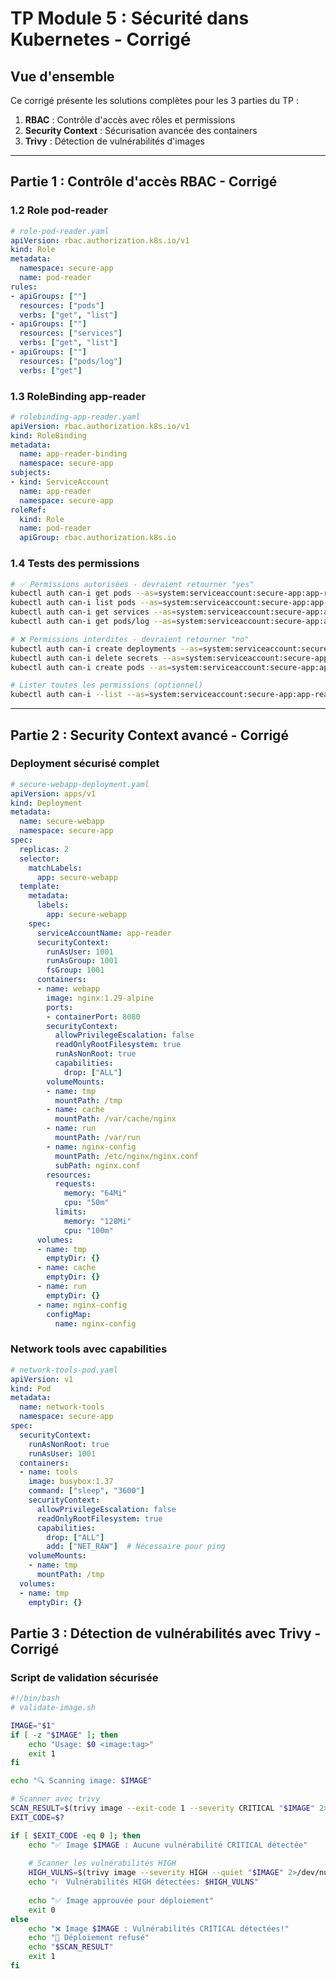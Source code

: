 # TP Module 5 : Sécurité dans Kubernetes - Corrigé

## Vue d'ensemble

Ce corrigé présente les solutions complètes pour les 3 parties du TP :
1. **RBAC** : Contrôle d'accès avec rôles et permissions
2. **Security Context** : Sécurisation avancée des containers
3. **Trivy** : Détection de vulnérabilités d'images

---

## Partie 1 : Contrôle d'accès RBAC - Corrigé

### 1.2 Role pod-reader

```yaml
# role-pod-reader.yaml
apiVersion: rbac.authorization.k8s.io/v1
kind: Role
metadata:
  namespace: secure-app
  name: pod-reader
rules:
- apiGroups: [""]
  resources: ["pods"]
  verbs: ["get", "list"]
- apiGroups: [""]
  resources: ["services"]
  verbs: ["get", "list"]
- apiGroups: [""]
  resources: ["pods/log"]
  verbs: ["get"]
```

### 1.3 RoleBinding app-reader

```yaml
# rolebinding-app-reader.yaml
apiVersion: rbac.authorization.k8s.io/v1
kind: RoleBinding
metadata:
  name: app-reader-binding
  namespace: secure-app
subjects:
- kind: ServiceAccount
  name: app-reader
  namespace: secure-app
roleRef:
  kind: Role
  name: pod-reader
  apiGroup: rbac.authorization.k8s.io
```

### 1.4 Tests des permissions

```bash
# ✅ Permissions autorisées - devraient retourner "yes"
kubectl auth can-i get pods --as=system:serviceaccount:secure-app:app-reader -n secure-app
kubectl auth can-i list pods --as=system:serviceaccount:secure-app:app-reader -n secure-app
kubectl auth can-i get services --as=system:serviceaccount:secure-app:app-reader -n secure-app
kubectl auth can-i get pods/log --as=system:serviceaccount:secure-app:app-reader -n secure-app

# ❌ Permissions interdites - devraient retourner "no"
kubectl auth can-i create deployments --as=system:serviceaccount:secure-app:app-reader -n secure-app
kubectl auth can-i delete secrets --as=system:serviceaccount:secure-app:app-reader -n secure-app
kubectl auth can-i create pods --as=system:serviceaccount:secure-app:app-reader -n secure-app

# Lister toutes les permissions (optionnel)
kubectl auth can-i --list --as=system:serviceaccount:secure-app:app-reader -n secure-app
```

---

## Partie 2 : Security Context avancé - Corrigé

### Deployment sécurisé complet

```yaml
# secure-webapp-deployment.yaml
apiVersion: apps/v1
kind: Deployment
metadata:
  name: secure-webapp
  namespace: secure-app
spec:
  replicas: 2
  selector:
    matchLabels:
      app: secure-webapp
  template:
    metadata:
      labels:
        app: secure-webapp
    spec:
      serviceAccountName: app-reader
      securityContext:
        runAsUser: 1001
        runAsGroup: 1001
        fsGroup: 1001
      containers:
      - name: webapp
        image: nginx:1.29-alpine
        ports:
        - containerPort: 8080
        securityContext:
          allowPrivilegeEscalation: false
          readOnlyRootFilesystem: true
          runAsNonRoot: true
          capabilities:
            drop: ["ALL"]
        volumeMounts:
        - name: tmp
          mountPath: /tmp
        - name: cache
          mountPath: /var/cache/nginx
        - name: run
          mountPath: /var/run
        - name: nginx-config
          mountPath: /etc/nginx/nginx.conf
          subPath: nginx.conf
        resources:
          requests:
            memory: "64Mi"
            cpu: "50m"
          limits:
            memory: "128Mi"
            cpu: "100m"
      volumes:
      - name: tmp
        emptyDir: {}
      - name: cache
        emptyDir: {}
      - name: run
        emptyDir: {}
      - name: nginx-config
        configMap:
          name: nginx-config
```

### Network tools avec capabilities

```yaml
# network-tools-pod.yaml
apiVersion: v1
kind: Pod
metadata:
  name: network-tools
  namespace: secure-app
spec:
  securityContext:
    runAsNonRoot: true
    runAsUser: 1001
  containers:
  - name: tools
    image: busybox:1.37
    command: ["sleep", "3600"]
    securityContext:
      allowPrivilegeEscalation: false
      readOnlyRootFilesystem: true
      capabilities:
        drop: ["ALL"]
        add: ["NET_RAW"]  # Nécessaire pour ping
    volumeMounts:
    - name: tmp
      mountPath: /tmp
  volumes:
  - name: tmp
    emptyDir: {}
```

## Partie 3 : Détection de vulnérabilités avec Trivy - Corrigé

### Script de validation sécurisée

```bash
#!/bin/bash
# validate-image.sh

IMAGE="$1"
if [ -z "$IMAGE" ]; then
    echo "Usage: $0 <image:tag>"
    exit 1
fi

echo "🔍 Scanning image: $IMAGE"

# Scanner avec trivy
SCAN_RESULT=$(trivy image --exit-code 1 --severity CRITICAL "$IMAGE" 2>&1)
EXIT_CODE=$?

if [ $EXIT_CODE -eq 0 ]; then
    echo "✅ Image $IMAGE : Aucune vulnérabilité CRITICAL détectée"
    
    # Scanner les vulnérabilités HIGH
    HIGH_VULNS=$(trivy image --severity HIGH --quiet "$IMAGE" 2>/dev/null | wc -l)
    echo "ℹ️  Vulnérabilités HIGH détectées: $HIGH_VULNS"
    
    echo "✅ Image approuvée pour déploiement"
    exit 0
else
    echo "❌ Image $IMAGE : Vulnérabilités CRITICAL détectées!"
    echo "🚫 Déploiement refusé"
    echo "$SCAN_RESULT"
    exit 1
fi
```
